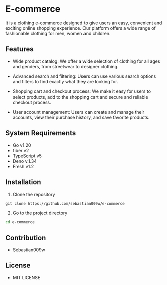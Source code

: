 # E-commerce

It is a clothing e-commerce designed to give users an easy, convenient and exciting online shopping experience. Our platform offers a wide range of fashionable clothing for men, women and children. 

## Features

- Wide product catalog: We offer a wide selection of clothing for all ages and genders, from streetwear to designer clothing.

- Advanced search and filtering: Users can use various search options and filters to find exactly what they are looking for.

- Shopping cart and checkout process: We make it easy for users to select products, add to the shopping cart and secure and reliable checkout process.

- User account management: Users can create and manage their accounts, view their purchase history, and save favorite products.

## System Requirements

- Go v1.20
- fiber v2
- TypeScript v5
- Deno v.1.34
- Fresh v1.2

## Installation

1. Clone the repository

```git
git clone https://github.com/sebastian009w/e-commerce
```

2. Go to the project directory

```sh
cd e-commerce
```

## Contribution

- Sebastian009w

## License

- MIT LICENSE
